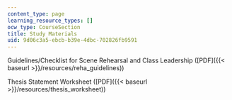 ```yaml
---
content_type: page
learning_resource_types: []
ocw_type: CourseSection
title: Study Materials
uid: 9d06c3a5-ebcb-b39e-4dbc-702826fb9591
---
```


Guidelines/Checklist for Scene Rehearsal and Class Leadership ([PDF]({{< baseurl >}}/resources/reha_guidelines))

Thesis Statement Worksheet ([PDF]({{< baseurl >}}/resources/thesis_worksheet))